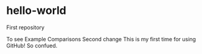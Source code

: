 # hello-world
First repository

To see Example Comparisons
Second change
This is my first time for using GitHub! So confued. 
